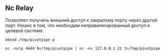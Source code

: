 ## Nc Relay

Позволяет получить внешний доступ к закрытому порту через другой порт.
Нюанс в том, что необходим непривилегированный доступ к целевой системе.

`mknod /tmp/pivotpipe p`

`nc -nvlp 4444 0</tmp/pivotpipe | nc -nv 127.0.0.1 22 1>/tmp/pivotpipe`